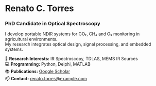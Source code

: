 # Renato C. Torres
### PhD Candidate in Optical Spectroscopy

I develop portable NDIR systems for CO₂, CH₄ and O₃ monitoring in agricultural environments.  
My research integrates optical design, signal processing, and embedded systems.

🔬 **Research Interests:** IR Spectroscopy, TDLAS, MEMS IR Sources  
💻 **Programming:** Python, Delphi, MATLAB  
📚 **Publications:** [Google Scholar](https://scholar.google.com/)  
📫 **Contact:** renato.torres@example.com
